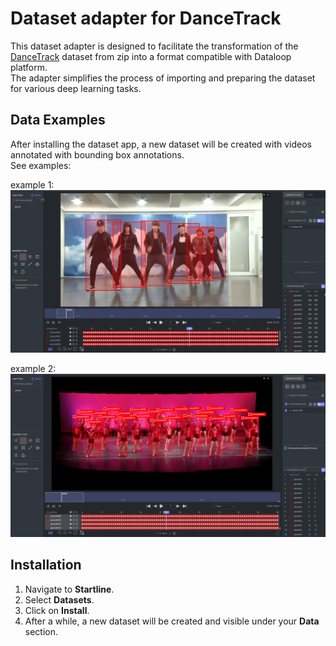 # Dataset adapter for DanceTrack

This dataset adapter is designed to facilitate the transformation of the [DanceTrack](https://sites.google.com/view/dancetrackmot)
dataset from zip into a format compatible with Dataloop platform.\
The adapter simplifies the process of importing and preparing the dataset for various deep learning tasks.


## Data Examples

After installing the dataset app, a new dataset will be created with videos annotated with bounding box annotations.\
See examples:

example 1:
![example1.png](assets/example1.png)

example 2:
![example2.png](assets/example2.png)


## Installation

1. Navigate to **Startline**.
2. Select **Datasets**.
3. Click on **Install**.
4. After a while, a new dataset will be created and visible under your **Data** section.
